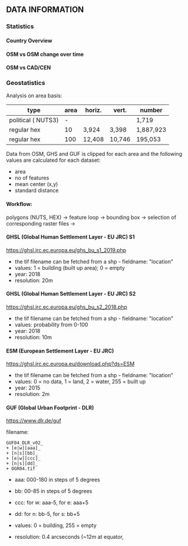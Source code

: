 ## DATA INFORMATION

### Statistics

#### Country Overview

#### OSM vs OSM change over time

#### OSM vs CAD/CEN

### Geostatistics

Analysis on area basis:

| type                | area | horiz. |  vert. |    number |
|---------------------|------|--------|--------|-----------|
| political ( NUTS3)  |   -  |        |        |     1,719 |
| regular hex         |  10  |  3,924 |  3,398 | 1,887,923 |
| regular hex         | 100  | 12,408 | 10,746 |   195,053 |

Data from OSM, GHS and GUF is clipped for each  area and the following values are calculated for each dataset:

- area
- no of features 
- mean center (x,y)
- standard distance

#### Workflow:

polygons (NUTS, HEX)
-> feature loop
-> bounding box
-> selection of corresponding raster files
-> 

#### GHSL (Global Human Settlement Layer - EU JRC) S1

https://ghsl.jrc.ec.europa.eu/ghs_bu_s1_2019.php

- the tif filename can be fetched from a shp - fieldname: "location"
- values: 1 = building (built up area); 0 = empty
- year: 2018
- resolution: 20m


#### GHSL (Global Human Settlement Layer - EU JRC) S2

https://ghsl.jrc.ec.europa.eu/ghs_bu_s2_2018.php

- the tif filename can be fetched from a shp - fieldname: "location"
- values: probability from 0-100
- year: 2018
- resolution: 10m

#### ESM (European Settlement Layer - EU JRC)

https://ghsl.jrc.ec.europa.eu/download.php?ds=ESM

- the tif filename can be fetched from a shp - fieldname: "location"
- values: 0 = no data, 1 = land, 2 = water, 255 = built up
- year: 2015
- resolution: 2m


#### GUF (Global Urban Footprint - DLR)

https://www.dlr.de/guf

filename:
```
GUF04_DLR_v02_
+ [e|w][aaa]_
+ [n|s][bb]_
+ [e|w][ccc]_
+ [n|s][dd]_
+ OGR04.tif
```
- aaa: 000-180 in steps of 5 degrees
- bb: 00-85 in steps of 5 degrees
- ccc: for w: aaa-5, for e: aaa+5
- dd: for n: bb-5, for s: bb+5

- values: 0 = building, 255 = empty
- resolution: 0.4 arcseconds (~12m at equator, 
